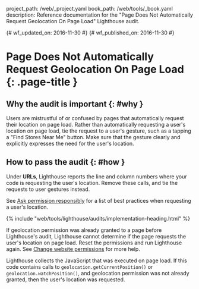 project_path: /web/_project.yaml
book_path: /web/tools/_book.yaml
description: Reference documentation for the "Page Does Not Automatically Request Geolocation On Page Load" Lighthouse audit.

{# wf_updated_on: 2016-11-30 #}
{# wf_published_on: 2016-11-30 #}

# Page Does Not Automatically Request Geolocation On Page Load  {: .page-title }

## Why the audit is important {: #why }

Users are mistrustful of or confused by pages that automatically request
their location on page load. Rather than automatically requesting a
user's location on page load, tie the request to a user's gesture, such as
a tapping a "Find Stores Near Me" button. Make sure that the gesture clearly
and explicitly expresses the need for the user's location.

## How to pass the audit {: #how }

Under **URLs**, Lighthouse reports the line and column numbers where your
code is requesting the user's location. Remove these calls, and tie the
requests to user gestures instead. 

See [Ask permission responsibly][ask] for a list of best practices when
requesting a user's location.

[ask]: /web/fundamentals/native-hardware/user-location/#ask_permission_responsibly

{% include "web/tools/lighthouse/audits/implementation-heading.html" %}

If geolocation permission was already granted to a page before Lighthouse's
audit, Lighthouse cannot determine if the page requests the user's location
on page load. Reset the permissions and run Lighthouse again. See
[Change website permissions][help] for more help.

Lighthouse collects the JavaScript that was executed on page load. If this
code contains calls to `geolocation.getCurrentPosition()` or
`geolocation.watchPosition()`, and geolocation permission was not already
granted, then the user's location was requested.

[help]: https://support.google.com/chrome/answer/6148059
